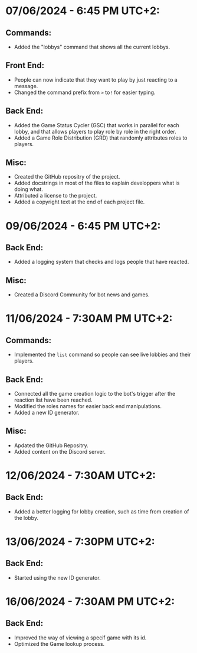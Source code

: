 # 07/06/2024 - 6:45 PM UTC+2:
## Commands:
- Added the "lobbys" command that shows all the current lobbys.

## Front End:
- People can now indicate that they want to play by just reacting to a message.
- Changed the command prefix from `>` to`!` for easier typing.

## Back End:
- Added the Game Status Cycler (GSC) that works in parallel for each lobby, and that allows players to play role by role in the right order.
- Added a Game Role Distribution (GRD) that randomly attributes roles to players.

## Misc:
- Created the GitHub repositry of the project.
- Added docstrings in most of the files to explain developpers what is doing what.
- Attributed a license to the project.
- Added a copyright text at the end of each project file.



# 09/06/2024 - 6:45 PM UTC+2:

## Back End:
- Added a logging system that checks and logs people that have reacted.

## Misc:
- Created a Discord Community for bot news and games.



# 11/06/2024 - 7:30AM PM UTC+2:

## Commands:
- Implemented the `list` command so people can see live lobbies and their players.

## Back End:
- Connected all the game creation logic to the bot's trigger after the reaction list have been reached.
- Modified the roles names for easier back end manipulations.
- Added a new ID generator.

## Misc:
- Apdated the GitHub Repositry.
- Added content on the Discord server.




# 12/06/2024 - 7:30AM UTC+2:

## Back End:
- Added a better logging for lobby creation, such as time from creation of the lobby.



# 13/06/2024 - 7:30PM UTC+2:

## Back End:
- Started using the new ID generator.


# 16/06/2024 - 7:30AM PM UTC+2:

## Back End:
- Improved the way of viewing a specif game with its id.
- Optimized the Game lookup process.

